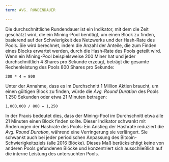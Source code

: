 ```yaml
---
term: AVG. RUNDENDAUER

---
```

Die durchschnittliche Rundendauer ist ein Indikator, mit dem die Zeit geschätzt wird, die ein Mining-Pool benötigt, um einen Block zu finden, basierend auf der Schwierigkeit des Netzwerks und der Hash-Rate des Pools. Sie wird berechnet, indem die Anzahl der Anteile, die zum Finden eines Blocks erwartet werden, durch die Hash-Rate des Pools geteilt wird. Wenn ein Mining-Pool beispielsweise 200 Miner hat und jeder durchschnittlich 4 Shares pro Sekunde erzeugt, beträgt die gesamte Rechenleistung des Pools 800 Shares pro Sekunde:

```text
200 * 4 = 800
```

Unter der Annahme, dass es im Durchschnitt 1 Million Aktien braucht, um einen gültigen Block zu finden, würde die *Avg. Round Duration* des Pools 1.250 Sekunden oder etwa 21 Minuten betragen:

```text
1,000,000 / 800 = 1,250
```

In der Praxis bedeutet dies, dass der Mining-Pool im Durchschnitt etwa alle 21 Minuten einen Block finden sollte. Dieser Indikator schwankt mit Änderungen der Hashrate des Pools: Ein Anstieg der Hashrate reduziert die *Avg. Round Duration*, während eine Verringerung sie verlängert. Sie schwankt auch bei jeder periodischen Anpassung des Bitcoin-Schwierigkeitsziels (alle 2016 Blöcke). Dieses Maß berücksichtigt keine von anderen Pools gefundenen Blöcke und konzentriert sich ausschließlich auf die interne Leistung des untersuchten Pools.